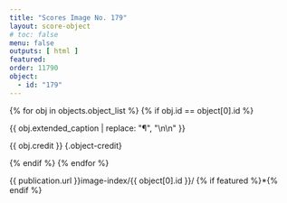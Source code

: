 ```yaml
---
title: "Scores Image No. 179"
layout: score-object
# toc: false
menu: false
outputs: [ html ]
featured: 
order: 11790
object:
  - id: "179"
---
```


{% for obj in objects.object_list %}
{% if obj.id == object[0].id %}

{{ obj.extended_caption | replace: "¶", "\n\n" }}

{{ obj.credit }} {.object-credit}

{% endif %}
{% endfor %}

<div class="object-credit object-url is-print-only">

{{ publication.url }}image-index/{{ object[0].id }}/ {% if featured %}*{% endif %}

</div>
